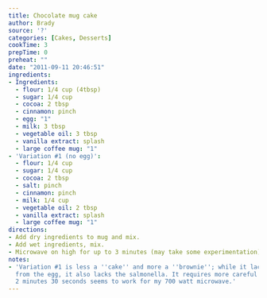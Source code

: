 ```yaml
---
title: Chocolate mug cake
author: Brady
source: '?'
categories: [Cakes, Desserts]
cookTime: 3
prepTime: 0
preheat: ""
date: "2011-09-11 20:46:51"
ingredients:
- Ingredients:
  - flour: 1/4 cup (4tbsp)
  - sugar: 1/4 cup
  - cocoa: 2 tbsp
  - cinnamon: pinch
  - egg: "1"
  - milk: 3 tbsp
  - vegetable oil: 3 tbsp
  - vanilla extract: splash
  - large coffee mug: "1"
- 'Variation #1 (no egg)':
  - flour: 1/4 cup
  - sugar: 1/4 cup
  - cocoa: 2 tbsp
  - salt: pinch
  - cinnamon: pinch
  - milk: 1/4 cup
  - vegetable oil: 2 tbsp
  - vanilla extract: splash
  - large coffee mug: "1"
directions:
- Add dry ingredients to mug and mix.
- Add wet ingredients, mix.
- Microwave on high for up to 3 minutes (may take some experimentation)
notes:
- 'Variation #1 is less a ''cake'' and more a ''brownie''; while it lacks the structure
  from the egg, it also lacks the salmonella. It requires more careful microwave timing;
  2 minutes 30 seconds seems to work for my 700 watt microwave.'
---
```


